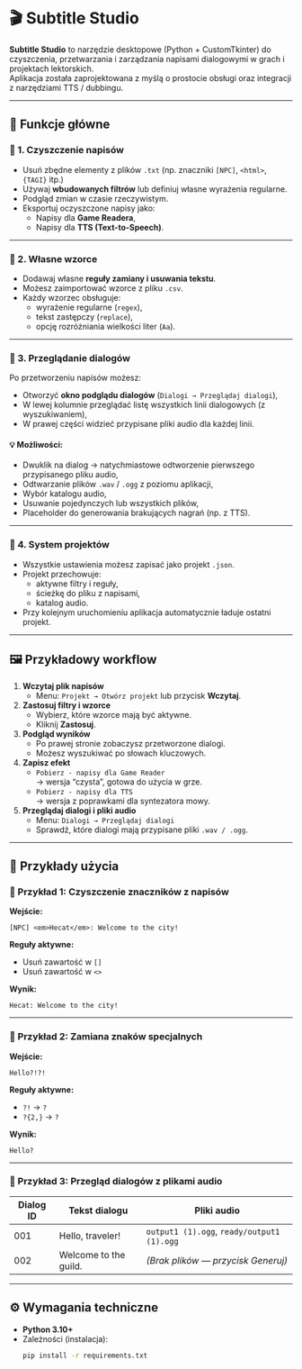 # 🎬 Subtitle Studio

**Subtitle Studio** to narzędzie desktopowe (Python + CustomTkinter) do czyszczenia, przetwarzania i zarządzania napisami dialogowymi w grach i projektach lektorskich.  
Aplikacja została zaprojektowana z myślą o prostocie obsługi oraz integracji z narzędziami TTS / dubbingu.

---

## 🚀 Funkcje główne

### 🧹 1. Czyszczenie napisów
- Usuń zbędne elementy z plików `.txt` (np. znaczniki `[NPC]`, `<html>`, `{TAGI}` itp.)
- Używaj **wbudowanych filtrów** lub definiuj własne wyrażenia regularne.
- Podgląd zmian w czasie rzeczywistym.
- Eksportuj oczyszczone napisy jako:
  - Napisy dla **Game Readera**,
  - Napisy dla **TTS (Text-to-Speech)**.

---

### 🔄 2. Własne wzorce
- Dodawaj własne **reguły zamiany i usuwania tekstu**.
- Możesz zaimportować wzorce z pliku `.csv`.
- Każdy wzorzec obsługuje:
  - wyrażenie regularne (`regex`),
  - tekst zastępczy (`replace`),
  - opcję rozróżniania wielkości liter (`Aa`).

---

### 💬 3. Przeglądanie dialogów
Po przetworzeniu napisów możesz:
- Otworzyć **okno podglądu dialogów** (`Dialogi → Przeglądaj dialogi`),
- W lewej kolumnie przeglądać listę wszystkich linii dialogowych (z wyszukiwaniem),
- W prawej części widzieć przypisane pliki audio dla każdej linii.

#### 💡 Możliwości:
- Dwuklik na dialog → natychmiastowe odtworzenie pierwszego przypisanego pliku audio,  
- Odtwarzanie plików `.wav` / `.ogg` z poziomu aplikacji,  
- Wybór katalogu audio,  
- Usuwanie pojedynczych lub wszystkich plików,  
- Placeholder do generowania brakujących nagrań (np. z TTS).  

---

### 🧩 4. System projektów
- Wszystkie ustawienia możesz zapisać jako projekt `.json`.  
- Projekt przechowuje:
  - aktywne filtry i reguły,
  - ścieżkę do pliku z napisami,
  - katalog audio.  
- Przy kolejnym uruchomieniu aplikacja automatycznie ładuje ostatni projekt.

---

## 🖼️ Przykładowy workflow

1. **Wczytaj plik napisów**
   - Menu: `Projekt → Otwórz projekt` lub przycisk **Wczytaj**.
2. **Zastosuj filtry i wzorce**
   - Wybierz, które wzorce mają być aktywne.
   - Kliknij **Zastosuj**.
3. **Podgląd wyników**
   - Po prawej stronie zobaczysz przetworzone dialogi.
   - Możesz wyszukiwać po słowach kluczowych.
4. **Zapisz efekt**
   - `Pobierz - napisy dla Game Reader`  
     → wersja “czysta”, gotowa do użycia w grze.
   - `Pobierz - napisy dla TTS`  
     → wersja z poprawkami dla syntezatora mowy.
5. **Przeglądaj dialogi i pliki audio**
   - Menu: `Dialogi → Przeglądaj dialogi`
   - Sprawdź, które dialogi mają przypisane pliki `.wav / .ogg`.

---

## 🧠 Przykłady użycia

### 🔸 Przykład 1: Czyszczenie znaczników z napisów
**Wejście:**

`[NPC] <em>Hecat</em>: Welcome to the city!`

**Reguły aktywne:**
- Usuń zawartość w `[]`
- Usuń zawartość w `<>`

**Wynik:**

`Hecat: Welcome to the city!`

---

### 🔸 Przykład 2: Zamiana znaków specjalnych
**Wejście:**

`Hello?!?!`

**Reguły aktywne:**
- `?!` → `?`
- `?{2,}` → `?`

**Wynik:**

`Hello?`


---

### 🔸 Przykład 3: Przegląd dialogów z plikami audio

| Dialog ID | Tekst dialogu              | Pliki audio                            |
|------------|----------------------------|----------------------------------------|
| 001        | Hello, traveler!          | `output1 (1).ogg`, `ready/output1 (1).ogg` |
| 002        | Welcome to the guild.     | *(Brak plików — przycisk Generuj)*     |

---

## ⚙️ Wymagania techniczne

- **Python 3.10+**
- Zależności (instalacja):  
  ```bash
  pip install -r requirements.txt
